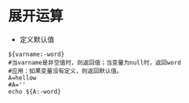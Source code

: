 # 

# 展开运算

* 定义默认值

```shell
${varname:-word}
#当varname是非空值时，则返回值；当变量为null时，返回word
#应用：如果变量没有定义，则返回默认值。
A=hellow
#A=''
echo ${A:-word}
```



